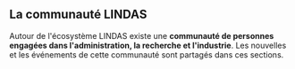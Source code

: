 ## La communauté LINDAS

Autour de l'écosystème LINDAS existe une **communauté de personnes engagées dans l'administration, la recherche et l'industrie**. Les nouvelles et les événements de cette communauté sont partagés dans ces sections.
